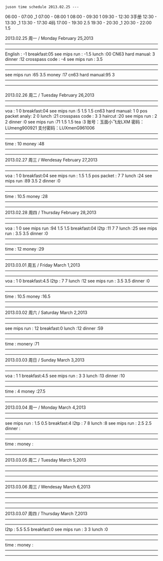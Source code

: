 	juson time schedule	2013.02.25 ---
06:00 - 07:00      _1
07:00 - 08:00 1
08:00 - 09:30 1
09:30 - 12:30		3手册
12:30 - 13:30      _1
13:30 - 17:30 		4码
17:00 - 19:30 2.5
19:30 - 20:30      _1
20:30 - 22:00 1.5

2013.02.25 周一	/ Monday February 25,2013
	————————————————————————————————————————————————————————————————————————
	English		:	-1	breakfast:05
	see mips run	:	-1.5	lunch	 :00
	CN63 hard manual:	3	dinner	 :12
	crosspass code	:	-4
	see mips run	:	3.5
	————————————————————————————————————————————————————————————————————————
	see mips run	:65	3.5	money	:17
	cn63 hard manual:95	3
	————————————————————————————————————————————————————————————————————————

2013.02.26 周二	/ Tuesday February 26,2013
	————————————————————————————————————————————————————————————————————————
	voa 		:	1	0	breakfast:04
	see mips run	:5	1.5	1.5
	cn63 hard manual:	1	0
	pos packet analy:	2	0	lunch	 :21
	crosspass code	:	3	3	haircut	 :20
	see mips run	:	2	2	dinner	 :0
	see mips run	:71	1.5	1.5	tea	 :3
	账号：玉面小飞龙LXM
	密码：LUmeng900921
	支付密码：LUXmenG961006
	————————————————————————————————————————————————————————————————————————
	time		:		10	money	:48
	————————————————————————————————————————————————————————————————————————
2013.02.27 周三	/ Wendesay February 27,2013
	————————————————————————————————————————————————————————————————————————
	voa		:	1	0	breakfast:04
	see mips run	:	1.5	1.5	
	pos packet	:	7	7	lunch	 :24
	see mips run	:89	3.5	2	dinner	 :0
	————————————————————————————————————————————————————————————————————————
	time		:		10.5	money	 :28
	————————————————————————————————————————————————————————————————————————
2013.02.28 周四	/ Thursday February 28,2013
	————————————————————————————————————————————————————————————————————————
	voa		:	1	0
	see mips run	:94	1.5	1.5	breakfast:04
	l2tp		:11	7	7	lunch	 :25
	see mips run	:	3.5	3.5	dinner	 :0
	————————————————————————————————————————————————————————————————————————
	time		:		12	money	 :29
	————————————————————————————————————————————————————————————————————————
2013.03.01 周五 / Friday March 1,2013
	————————————————————————————————————————————————————————————————————————
	voa		:	1	0	breakfast:4.5
	l2tp		:	7	7	lunch	 :12
	see mips run	:	3.5	3.5	dinner	 :0
	————————————————————————————————————————————————————————————————————————
	time 		:		10.5	money	 :16.5
	————————————————————————————————————————————————————————————————————————
2013.03.02 周六 / Saturday March 2,2013
	————————————————————————————————————————————————————————————————————————
	see mips run	:	12		breakfast:0
						lunch	 :12
						dinner	 :59
	————————————————————————————————————————————————————————————————————————
	time		:			monery	 :71
	————————————————————————————————————————————————————————————————————————
2013.03.03 周日 / Sunday March 3,2013
	————————————————————————————————————————————————————————————————————————
	voa 		:	1	1	breakfast:4.5
	see mips run	:	3	3	lunch	 :13
						dinner	 :10
	————————————————————————————————————————————————————————————————————————
	time		:		4	money	 :27.5
	————————————————————————————————————————————————————————————————————————
2013.03.04 周一 / Monday March 4,2013
	————————————————————————————————————————————————————————————————————————
	see mips run	:	1.5	0.5	breakfast:4
	l2tp		:	7	8	lunch	 :8
	see mips run	:	2.5	2.5	dinner	 :
	————————————————————————————————————————————————————————————————————————
	time		:			money	 :
	————————————————————————————————————————————————————————————————————————
2013.03.05 周二 / Tuesday March 5,2013
	————————————————————————————————————————————————————————————————————————
	————————————————————————————————————————————————————————————————————————
2013.03.06 周三 / Wendesay March 6,2013
	————————————————————————————————————————————————————————————————————————
	————————————————————————————————————————————————————————————————————————
2013.03.07 周四 / Thursday March 7,2013
	————————————————————————————————————————————————————————————————————————
	l2tp		:	5.5	5.5	breakfast:0
	see mips run	:	3	3	lunch	 :0
	————————————————————————————————————————————————————————————————————————
	time		:			money	 :
	————————————————————————————————————————————————————————————————————————
